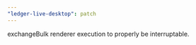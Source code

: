 ```yaml
---
"ledger-live-desktop": patch
---
```


exchangeBulk renderer execution to properly be interruptable.
